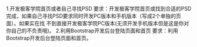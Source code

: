 1.开发极客学院首页或者自己寻找PSD
要求：开发极客学院首页或找到合适的PSD完成，如果自己寻找PSD要求同时开发PC版本和手机版本（写成2个单独的页面）。如果实在找
      不到直接开发极客学院PC版本(无须开发手机版本但是这是你对你自己的不负责哦)。
2.利用Bootstrap开发后台登陆页面和首页
要求：利用Bootstrap开发后台登陆页面和首页。
